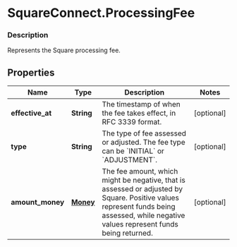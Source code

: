 # SquareConnect.ProcessingFee

### Description

Represents the Square processing fee.

## Properties
Name | Type | Description | Notes
------------ | ------------- | ------------- | -------------
**effective_at** | **String** | The timestamp of when the fee takes effect, in RFC 3339 format. | [optional] 
**type** | **String** | The type of fee assessed or adjusted. The fee type can be &#x60;INITIAL&#x60; or &#x60;ADJUSTMENT&#x60;. | [optional] 
**amount_money** | [**Money**](Money.md) | The fee amount, which might be negative, that is assessed or adjusted by Square.  Positive values represent funds being assessed, while negative values represent funds being returned. | [optional] 


